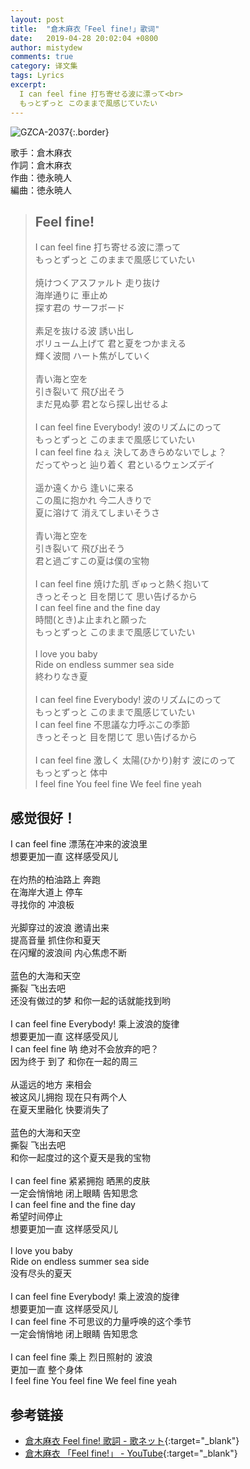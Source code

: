 ```yaml
---
layout: post
title:  "倉木麻衣「Feel fine!」歌词"
date:   2019-04-28 20:02:04 +0800
author: mistydew
comments: true
category: 译文集
tags: Lyrics
excerpt:
  I can feel fine 打ち寄せる波に漂って<br>
  もっとずっと このままで風感じていたい
---
```

![GZCA-2037](https://www.generasia.com/w/images/thumb/d/dc/Kuraki_Mai_-_Feel_fine.jpg/530px-Kuraki_Mai_-_Feel_fine.jpg){:.border}

歌手：倉木麻衣<br>
作詞：倉木麻衣<br>
作曲：徳永暁人<br>
編曲：徳永暁人

<blockquote class="original">
  <h2>Feel fine!</h2>
  <p>
    I can feel fine 打ち寄せる波に漂って<br>
    もっとずっと このままで風感じていたい<br>
    <br>
    焼けつくアスファルト 走り抜け<br>
    海岸通りに 車止め<br>
    探す君の サーフボード<br>
    <br>
    素足を抜ける波 誘い出し<br>
    ボリューム上げて 君と夏をつかまえる<br>
    輝く波間 ハート焦がしていく<br>
    <br>
    青い海と空を<br>
    引き裂いて 飛び出そう<br>
    まだ見ぬ夢 君となら探し出せるよ<br>
    <br>
    I can feel fine Everybody! 波のリズムにのって<br>
    もっとずっと このままで風感じていたい<br>
    I can feel fine ねぇ 決してあきらめないでしょ？<br>
    だってやっと 辿り着く 君といるウェンズデイ<br>
    <br>
    遥か遠くから 逢いに来る<br>
    この風に抱かれ 今二人きりで<br>
    夏に溶けて 消えてしまいそうさ<br>
    <br>
    青い海と空を<br>
    引き裂いて 飛び出そう<br>
    君と過ごすこの夏は僕の宝物<br>
    <br>
    I can feel fine 焼けた肌 ぎゅっと熱く抱いて<br>
    きっとそっと 目を閉じて 思い告げるから<br>
    I can feel fine and the fine day<br>
    時間(とき)よ止まれと願った<br>
    もっとずっと このままで風感じていたい<br>
    <br>
    I love you baby<br>
    Ride on endless summer sea side<br>
    終わりなき夏<br>
    <br>
    I can feel fine Everybody! 波のリズムにのって<br>
    もっとずっと このままで風感じていたい<br>
    I can feel fine 不思議な力呼ぶこの季節<br>
    きっとそっと 目を閉じて 思い告げるから<br>
    <br>
    I can feel fine 激しく 太陽(ひかり)射す 波にのって<br>
    もっとずっと 体中<br>
    I feel fine You feel fine We feel fine yeah
  </p>
</blockquote>

<div class="translation">
  <h2>感觉很好！</h2>
  <p>
    I can feel fine 漂荡在冲来的波浪里<br>
    想要更加一直 这样感受风儿<br>
    <br>
    在灼热的柏油路上 奔跑<br>
    在海岸大道上 停车<br>
    寻找你的 冲浪板<br>
    <br>
    光脚穿过的波浪 邀请出来<br>
    提高音量 抓住你和夏天<br>
    在闪耀的波浪间 内心焦虑不断<br>
    <br>
    蓝色的大海和天空<br>
    撕裂 飞出去吧<br>
    还没有做过的梦 和你一起的话就能找到哟<br>
    <br>
    I can feel fine Everybody! 乘上波浪的旋律<br>
    想要更加一直 这样感受风儿<br>
    I can feel fine 呐 绝对不会放弃的吧？<br>
    因为终于 到了 和你在一起的周三<br>
    <br>
    从遥远的地方 来相会<br>
    被这风儿拥抱 现在只有两个人<br>
    在夏天里融化 快要消失了<br>
    <br>
    蓝色的大海和天空<br>
    撕裂 飞出去吧<br>
    和你一起度过的这个夏天是我的宝物<br>
    <br>
    I can feel fine 紧紧拥抱 晒黑的皮肤<br>
    一定会悄悄地 闭上眼睛 告知思念<br>
    I can feel fine and the fine day<br>
    希望时间停止<br>
    想要更加一直 这样感受风儿<br>
    <br>
    I love you baby<br>
    Ride on endless summer sea side<br>
    没有尽头的夏天<br>
    <br>
    I can feel fine Everybody! 乘上波浪的旋律<br>
    想要更加一直 这样感受风儿<br>
    I can feel fine 不可思议的力量呼唤的这个季节<br>
    一定会悄悄地 闭上眼睛 告知思念<br>
    <br>
    I can feel fine 乘上 烈日照射的 波浪<br>
    更加一直 整个身体<br>
    I feel fine You feel fine We feel fine yeah
  </p>
</div>

## 参考链接

* [倉木麻衣 Feel fine! 歌詞 - 歌ネット](https://www.uta-net.com/song/15490/){:target="_blank"}
* [倉木麻衣 「Feel fine!」 - YouTube](https://youtu.be/HxM6xoJI1os){:target="_blank"}
